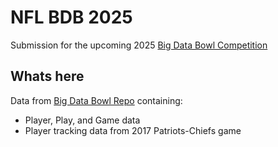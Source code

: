 # NFL BDB 2025
Submission for the upcoming 2025 [Big Data Bowl Competition](https://operations.nfl.com/gameday/analytics/big-data-bowl/)

## Whats here
Data from [Big Data Bowl Repo](https://github.com/nfl-football-ops/Big-Data-Bowl) containing:
* Player, Play, and Game data
* Player tracking data from 2017 Patriots-Chiefs game
